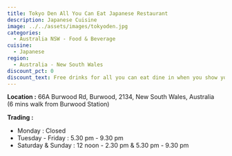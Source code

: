 ```yaml
---
title: Tokyo Den All You Can Eat Japanese Restaurant
description: Japanese Cuisine
image: ../../assets/images/tokyoden.jpg
categories:
  - Australia NSW - Food & Beverage
cuisine:
  - Japanese
region:
  - Australia - New South Wales
discount_pct: 0
discount_text: Free drinks for all you can eat dine in when you show your member card
---
```


**Location :** 66A Burwood Rd, Burwood, 2134, New South Wales, Australia\
(6 mins walk from Burwood Station)

**Trading :**

- Monday : Closed
- Tuesday - Friday : 5.30 pm - 9.30 pm
- Saturday & Sunday : 12 noon - 2.30 pm & 5.30 pm - 9.30 pm

